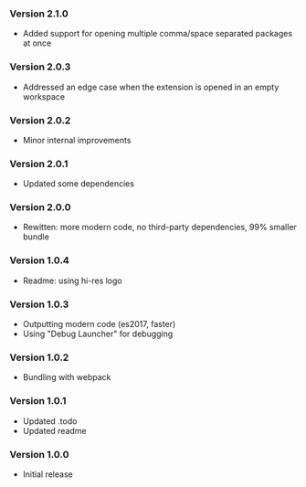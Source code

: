 ### Version 2.1.0
- Added support for opening multiple comma/space separated packages at once

### Version 2.0.3
- Addressed an edge case when the extension is opened in an empty workspace

### Version 2.0.2
- Minor internal improvements

### Version 2.0.1
- Updated some dependencies

### Version 2.0.0
- Rewitten: more modern code, no third-party dependencies, 99% smaller bundle

### Version 1.0.4
- Readme: using hi-res logo

### Version 1.0.3
- Outputting modern code (es2017, faster)
- Using "Debug Launcher" for debugging

### Version 1.0.2
- Bundling with webpack

### Version 1.0.1
- Updated .todo
- Updated readme

### Version 1.0.0
- Initial release
